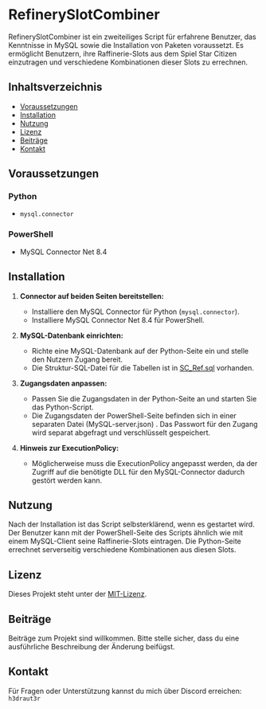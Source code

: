 # RefinerySlotCombiner

RefinerySlotCombiner ist ein zweiteiliges Script für erfahrene Benutzer, das Kenntnisse in MySQL sowie die Installation von Paketen voraussetzt. Es ermöglicht Benutzern, ihre Raffinerie-Slots aus dem Spiel Star Citizen einzutragen und verschiedene Kombinationen dieser Slots zu errechnen.

## Inhaltsverzeichnis
- [Voraussetzungen](#voraussetzungen)
- [Installation](#installation)
- [Nutzung](#nutzung)
- [Lizenz](#lizenz)
- [Beiträge](#beiträge)
- [Kontakt](#kontakt)

## Voraussetzungen

### Python
- `mysql.connector`

### PowerShell
- MySQL Connector Net 8.4

## Installation

1. **Connector auf beiden Seiten bereitstellen:**
   - Installiere den MySQL Connector für Python (`mysql.connector`).
   - Installiere MySQL Connector Net 8.4 für PowerShell.

2. **MySQL-Datenbank einrichten:**
   - Richte eine MySQL-Datenbank auf der Python-Seite ein und stelle den Nutzern Zugang bereit.
   - Die Struktur-SQL-Datei für die Tabellen ist in [SC_Ref.sql](SC_Ref.sql) vorhanden.

3. **Zugangsdaten anpassen:**
   - Passen Sie die Zugangsdaten in der Python-Seite an und starten Sie das Python-Script.
   - Die Zugangsdaten der PowerShell-Seite befinden sich in einer separaten Datei (MySQL-server.json) . Das Passwort für den Zugang wird separat abgefragt und verschlüsselt gespeichert.

4. **Hinweis zur ExecutionPolicy:**
   - Möglicherweise muss die ExecutionPolicy angepasst werden, da der Zugriff auf die benötigte DLL für den MySQL-Connector dadurch gestört werden kann.

## Nutzung

Nach der Installation ist das Script selbsterklärend, wenn es gestartet wird. Der Benutzer kann mit der PowerShell-Seite des Scripts ähnlich wie mit einem MySQL-Client seine Raffinerie-Slots eintragen. Die Python-Seite errechnet serverseitig verschiedene Kombinationen aus diesen Slots.

## Lizenz

Dieses Projekt steht unter der [MIT-Lizenz](LICENSE).

## Beiträge

Beiträge zum Projekt sind willkommen. Bitte stelle sicher, dass du eine ausführliche Beschreibung der Änderung beifügst.

## Kontakt

Für Fragen oder Unterstützung kannst du mich über Discord erreichen: `h3draut3r`

